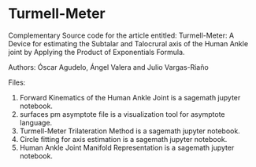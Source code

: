# Turmell-Meter
Complementary Source code for the article entitled: Turmell-Meter: A Device for estimating the Subtalar and Talocrural axis of the Human Ankle joint by Applying the Product of Exponentials Formula.

Authors: Óscar Agudelo, Ángel Valera and Julio Vargas-Riaño

Files: 
1. Forward Kinematics of the Human Ankle Joint is a sagemath jupyter notebook.
2. surfaces pm asymptote file is a visualization tool for asymptote language.
3. Turmell-Meter Trilateration Method is a sagemath jupyter notebook.
4. Circle fitting for axis estimation is a sagemath jupyter notebook.
5. Human Ankle Joint Manifold Representation is a sagemath jupyter notebook.
